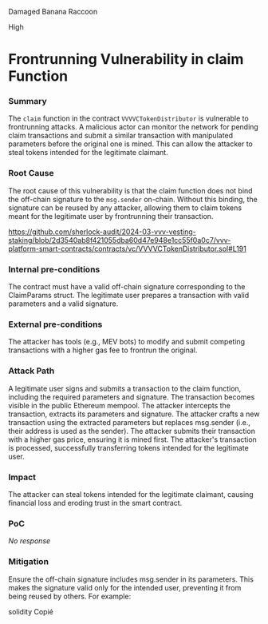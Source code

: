 Damaged Banana Raccoon

High

# Frontrunning Vulnerability in claim Function

### Summary

The `claim` function in the contract `VVVVCTokenDistributor` is vulnerable to frontrunning attacks. A malicious actor can monitor the network for pending claim transactions and submit a similar transaction with manipulated parameters before the original one is mined. This can allow the attacker to steal tokens intended for the legitimate claimant.



### Root Cause

The root cause of this vulnerability is that the claim function does not bind the off-chain signature to the `msg.sender` on-chain. Without this binding, the signature can be reused by any attacker, allowing them to claim tokens meant for the legitimate user by frontrunning their transaction.

https://github.com/sherlock-audit/2024-03-vvv-vesting-staking/blob/2d3540ab8f421055dba60d47e948e1cc55f0a0c7/vvv-platform-smart-contracts/contracts/vc/VVVVCTokenDistributor.sol#L191

### Internal pre-conditions

The contract must have a valid off-chain signature corresponding to the ClaimParams struct.
The legitimate user prepares a transaction with valid parameters and a valid signature.


### External pre-conditions

The attacker has tools (e.g., MEV bots) to modify and submit competing transactions with a higher gas fee to frontrun the original.

### Attack Path

A legitimate user signs and submits a transaction to the claim function, including the required parameters and signature.
The transaction becomes visible in the public Ethereum mempool.
The attacker intercepts the transaction, extracts its parameters and signature.
The attacker crafts a new transaction using the extracted parameters but replaces msg.sender (i.e., their address is used as the sender).
The attacker submits their transaction with a higher gas price, ensuring it is mined first.
The attacker's transaction is processed, successfully transferring tokens intended for the legitimate user.

### Impact

The attacker can steal tokens intended for the legitimate claimant, causing financial loss and eroding trust in the smart contract.



### PoC

_No response_

### Mitigation

Ensure the off-chain signature includes msg.sender in its parameters. This makes the signature valid only for the intended user, preventing it from being reused by others. For example:

solidity
Copié
